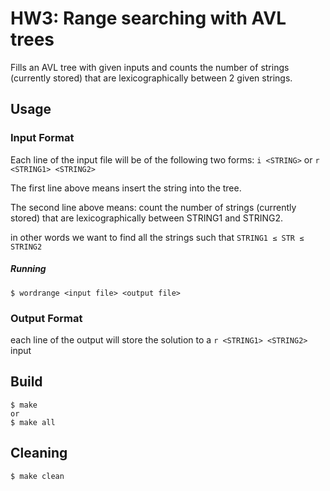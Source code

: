 # HW3: Range searching with AVL trees

Fills an AVL tree with given inputs and counts the number of strings (currently stored) that are lexicographically between 2 given strings. 

## Usage

### Input Format
Each line of the input file will be of the following two forms:
`i <STRING>`
or
`r <STRING1> <STRING2>`

The first line above means insert the string into the tree.

The second line above means: count the number of strings (currently stored)
that are lexicographically between STRING1 and STRING2. 

in other words we want to find all the strings such that `STRING1 ≤ STR ≤ STRING2`

##### Running

    $ wordrange <input file> <output file>

### Output Format
each line of the output will store the solution to a `r <STRING1> <STRING2>` input

## Build
    $ make
    or
    $ make all




## Cleaning
    $ make clean

